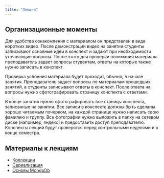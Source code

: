 ```yaml
---
title: "Лекции"
---
```


## Организационные моменты

Для удобства ознакомления с материалом он представлен в виде коротких видео. После демонстрации видео на занятии студенты записывают основные идеи в конспект и задают при необходимости уточняющие вопросы. После этого для проверки понимания материала преподаватель задает вопросы студентам, ответы на которые также нужно записать в конспект.

Проверка усвоения материала будет проходит, обычно, в начале занятия. Преподаватель задает вопросы по материалам прошедших занятий, а студенты записывают ответы в конспект. После ответа на вопросы нужно сфотографировать страницу конспекта с ответами.

В конце занятия нужно сфотографировать все станицы конспекта, записанные на занятии. Все записи в конспекте должны быть сделаны хорошо читаемым почерком, на каждой странице нужно написать свою фамилию и группу. Все фотографии нужно выложить в папку на сетевом диске (например, яндекс) и предоставить доступ преподавателю. Конспекты лекций будут проверятся перед контрольными неделями и в конце семестра.

## Материалы к лекциям

- [Коллекции](collection)
- [Сериализация](serialization)
- [Основы MongoDb](mongo)